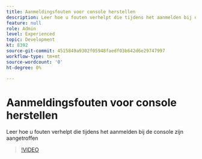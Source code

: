 ```yaml
---
title: Aanmeldingsfouten voor console herstellen
description: Leer hoe u fouten verhelpt die tijdens het aanmelden bij de console zijn aangetroffen
feature: null
role: Admin
level: Experienced
topic: Development
kt: 8392
source-git-commit: 4515849a9302f05948faedf03b642d6e29747997
workflow-type: tm+mt
source-wordcount: '0'
ht-degree: 0%

---
```



# Aanmeldingsfouten voor console herstellen

Leer hoe u fouten verhelpt die tijdens het aanmelden bij de console zijn aangetroffen
>[!VIDEO](https://video.tv.adobe.com/v/335896?quality=12)
